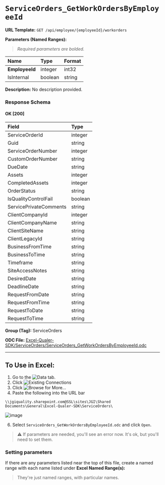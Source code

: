 # `ServiceOrders_GetWorkOrdersByEmployeeId`
> 

**URL Template:**
`GET /api/employee/{employeeId}/workorders`

**Parameters (Named Ranges):**

> *Required parameters are bolded.*

| Name           | Type    | Format   |
|:---------------|:--------|:---------|
| **EmployeeId** | integer | int32    |
| IsInternal     | boolean | string   |

**Description:**
No description provided.

### Response Schema

#### OK [200]

| Field                  | Type    |
|:-----------------------|:--------|
| ServiceOrderId         | integer |
| Guid                   | string  |
| ServiceOrderNumber     | integer |
| CustomOrderNumber      | string  |
| DueDate                | string  |
| Assets                 | integer |
| CompletedAssets        | integer |
| OrderStatus            | string  |
| IsQualityControlFail   | boolean |
| ServicePrivateComments | string  |
| ClientCompanyId        | integer |
| ClientCompanyName      | string  |
| ClientSiteName         | string  |
| ClientLegacyId         | string  |
| BusinessFromTime       | string  |
| BusinessToTime         | string  |
| Timeframe              | string  |
| SiteAccessNotes        | string  |
| DesiredDate            | string  |
| DeadlineDate           | string  |
| RequestFromDate        | string  |
| RequestFromTime        | string  |
| RequestToDate          | string  |
| RequestToTime          | string  |

**Group (Tag):**
ServiceOrders

**ODC File:**
[Excel-Qualer-SDK/ServiceOrders/ServiceOrders_GetWorkOrdersByEmployeeId.odc](https://github.com/Johnson-Gage-Inspection-Inc/qualer-sdk-odc/blob/main/Excel-Qualer-SDK/ServiceOrders/ServiceOrders_GetWorkOrdersByEmployeeId.odc)

---

To Use in Excel:
---

1. Go to the ![`Data`](https://github.com/user-attachments/assets/da437a70-57b3-4c5b-bb01-4910ece19ed1)
 tab.
3. Click ![Existing Connections](https://github.com/user-attachments/assets/a2f1ed67-b2e0-4c23-ac90-68c870e60289)
4. Click ![`Browse for More...`](https://github.com/user-attachments/assets/8e698494-6865-41e7-b6fa-043aea81809a)
5. Paste the following into the URL bar
```
\\jgiquality.sharepoint.com@SSL\sites\JGI\Shared Documents\General\Excel-Qualer-SDK\ServiceOrders\
```

![image](https://github.com/user-attachments/assets/1e1a8d87-0377-446d-aaf5-d78562991db3)

6. Select `ServiceOrders_GetWorkOrdersByEmployeeId.odc` and click `Open`.

> ⚠️ If parameters are needed, you'll see an error now. It's ok, but you'll need to set them.

### Setting parameters
If there are any parameters listed near the top of this file, create a named range with each name listed under **Excel Named Range(s):**
> They're just named ranges, with particular names.
